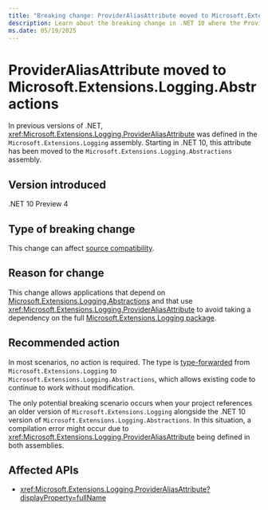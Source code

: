 ```yaml
---
title: "Breaking change: ProviderAliasAttribute moved to Microsoft.Extensions.Logging.Abstractions assembly"
description: Learn about the breaking change in .NET 10 where the ProviderAliasAttribute class moved from the Microsoft.Extensions.Logging assembly to the Microsoft.Extensions.Logging.Abstractions assembly.
ms.date: 05/19/2025
---
```


# ProviderAliasAttribute moved to Microsoft.Extensions.Logging.Abstractions

In previous versions of .NET, <xref:Microsoft.Extensions.Logging.ProviderAliasAttribute> was defined in the `Microsoft.Extensions.Logging` assembly. Starting in .NET 10, this attribute has been moved to the `Microsoft.Extensions.Logging.Abstractions` assembly.

## Version introduced

.NET 10 Preview 4

## Type of breaking change

This change can affect [source compatibility](../../categories.md#source-incompatible).

## Reason for change

This change allows applications that depend on [Microsoft.Extensions.Logging.Abstractions](https://www.nuget.org/packages/Microsoft.Extensions.Logging.Abstractions) and that use <xref:Microsoft.Extensions.Logging.ProviderAliasAttribute> to avoid taking a dependency on the full [Microsoft.Extensions.Logging package](https://www.nuget.org/packages/Microsoft.Extensions.Logging).

## Recommended action

In most scenarios, no action is required. The type is [type-forwarded](../../../../standard/assembly/type-forwarding.md) from `Microsoft.Extensions.Logging` to `Microsoft.Extensions.Logging.Abstractions`, which allows existing code to continue to work without modification.

The only potential breaking scenario occurs when your project references an older version of `Microsoft.Extensions.Logging` alongside the .NET 10 version of `Microsoft.Extensions.Logging.Abstractions`. In this situation, a compilation error might occur due to <xref:Microsoft.Extensions.Logging.ProviderAliasAttribute> being defined in both assemblies.

## Affected APIs

- <xref:Microsoft.Extensions.Logging.ProviderAliasAttribute?displayProperty=fullName> 
